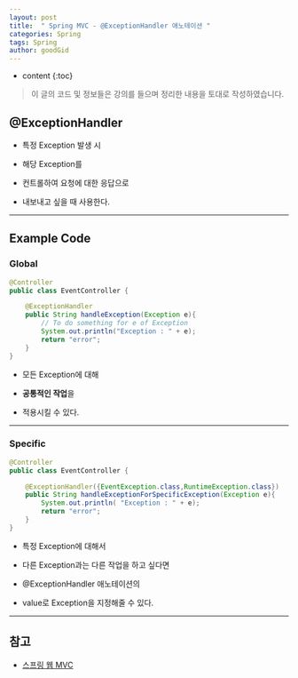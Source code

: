 ```yaml
---
layout: post
title:  " Spring MVC - @ExceptionHandler 애노테이션 "
categories: Spring
tags: Spring
author: goodGid
---
```

* content
{:toc}

> 이 글의 코드 및 정보들은 강의를 들으며 정리한 내용을 토대로 작성하였습니다.

## @ExceptionHandler 

* 특정 Exception 발생 시

* 해당 Exception를 

* 컨트롤하여 요청에 대한 응답으로 

* 내보내고 싶을 때 사용한다.







---

## Example Code

### Global 

``` java
@Controller
public class EventController {

    @ExceptionHandler
    public String handleException(Exception e){
        // To do something for e of Exception
        System.out.println("Exception : " + e);
        return "error";
    }
}
```

* 모든 Exception에 대해

* **공통적인 작업**을

* 적용시킬 수 있다.

---

### Specific

``` java
@Controller
public class EventController {

    @ExceptionHandler({EventException.class,RuntimeException.class})
    public String handleExceptionForSpecificException(Exception e){
        System.out.println( "Exception : " + e);
        return "error";
    }
}
```

* 특정 Exception에 대해서

* 다른 Exception과는 다른 작업을 하고 싶다면

* @ExceptionHandler 애노테이션의 

* value로 Exception을 지정해줄 수 있다.


---

## 참고

* [스프링 웹 MVC](https://www.inflearn.com/course/%EC%9B%B9-mvc)

